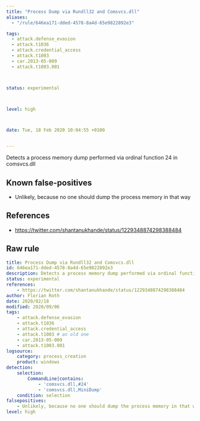 ```yaml
---
title: "Process Dump via Rundll32 and Comsvcs.dll"
aliases:
  - "/rule/646ea171-dded-4578-8a4d-65e9822892e3"

tags:
  - attack.defense_evasion
  - attack.t1036
  - attack.credential_access
  - attack.t1003
  - car.2013-05-009
  - attack.t1003.001



status: experimental



level: high



date: Tue, 18 Feb 2020 10:04:55 +0100


---
```


Detects a process memory dump performed via ordinal function 24 in comsvcs.dll

<!--more-->


## Known false-positives

* Unlikely, because no one should dump the process memory in that way



## References

* https://twitter.com/shantanukhande/status/1229348874298388484


## Raw rule
```yaml
title: Process Dump via Rundll32 and Comsvcs.dll
id: 646ea171-dded-4578-8a4d-65e9822892e3
description: Detects a process memory dump performed via ordinal function 24 in comsvcs.dll
status: experimental
references:
    - https://twitter.com/shantanukhande/status/1229348874298388484
author: Florian Roth
date: 2020/02/18
modified: 2020/09/06
tags:
    - attack.defense_evasion
    - attack.t1036
    - attack.credential_access
    - attack.t1003 # an old one
    - car.2013-05-009
    - attack.t1003.001
logsource:
    category: process_creation
    product: windows
detection:
    selection:
        CommandLine|contains:
            - 'comsvcs.dll,#24'
            - 'comsvcs.dll,MiniDump'
    condition: selection
falsepositives:
    - Unlikely, because no one should dump the process memory in that way
level: high

```
